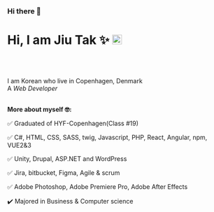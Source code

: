 ### Hi there 👋

<!--
**JiuTak/JiuTak** is a ✨ _special_ ✨ repository because its `README.md` (this file) appears on your GitHub profile.

Here are some ideas to get you started:

- 🔭 I’m currently working on ...
- 🌱 I’m currently learning ...
- 👯 I’m looking to collaborate on ...
- 🤔 I’m looking for help with ...
- 💬 Ask me about ...
- 📫 How to reach me: ...
- 😄 Pronouns: ...
- ⚡ Fun fact: ...
-->

# Hi, I am Jiu Tak :sparkles: <a href="https://www.linkedin.com/in/jiu-tak-a0350912a/"><img width="22px" src="https://raw.githubusercontent.com/peterthehan/peterthehan/master/assets/linkedin.svg" />
</a>
<br/><br/>

I am Korean who live in Copenhagen, Denmark<br/>
A _Web Developer_  <br/>
<br/>


**More about myself :nerd_face::**<br/>

:white_check_mark: Graduated of HYF-Copenhagen(Class #19) <br/>

:white_check_mark: C#, HTML, CSS, SASS, twig, Javascript, PHP, React, Angular, npm, VUE2&3 <br/>

:white_check_mark: Unity, Drupal, ASP.NET and WordPress <br/>

:white_check_mark: Jira, bitbucket, Figma, Agile & scrum <br/>

:white_check_mark: Adobe Photoshop, Adobe Premiere Pro,  Adobe After Effects <br/>

:heavy_check_mark: Majored in Business & Computer science <br/>
